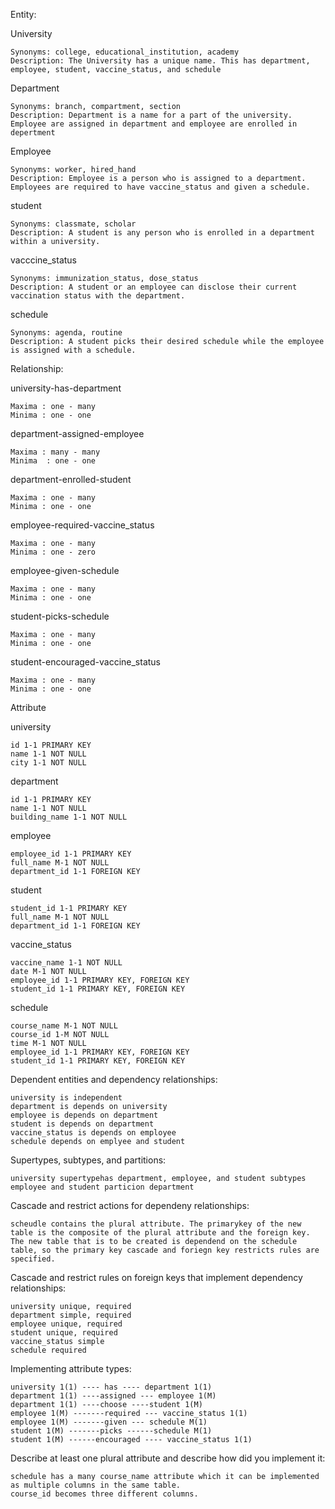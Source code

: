 Entity:

  University
  
  
    Synonyms: college, educational_institution, academy
    Description: The University has a unique name. This has department, employee, student, vaccine_status, and schedule
  Department
  
  
    Synonyms: branch, compartment, section
    Description: Department is a name for a part of the university. Employee are assigned in department and employee are enrolled in depertment
  Employee
  
  
    Synonyms: worker, hired_hand
    Description: Employee is a person who is assigned to a department. Employees are required to have vaccine_status and given a schedule.

  student
   
  
    Synonyms: classmate, scholar
    Description: A student is any person who is enrolled in a department within a university. 
  
  vacccine_status
     
  
    Synonyms: immunization_status, dose_status
    Description: A student or an employee can disclose their current vaccination status with the department. 
  
  schedule
     
  
    Synonyms: agenda, routine
    Description: A student picks their desired schedule while the employee is assigned with a schedule.  
    
    
Relationship:


  university-has-department


    Maxima : one - many
    Minima : one - one


  department-assigned-employee


    Maxima : many - many
    Minima  : one - one


  department-enrolled-student
  
  
    Maxima : one - many
    Minima : one - one
  
  
  employee-required-vaccine_status
  
  
    Maxima : one - many
    Minima : one - zero


  employee-given-schedule
  
  
    Maxima : one - many
    Minima : one - one
    
    
  student-picks-schedule
  
  
    Maxima : one - many
    Minima : one - one
    
    
  student-encouraged-vaccine_status
  
  
    Maxima : one - many
    Minima : one - one
    
    
    
Attribute


  university


    id 1-1 PRIMARY KEY
    name 1-1 NOT NULL
    city 1-1 NOT NULL


  department
    
    
    id 1-1 PRIMARY KEY
    name 1-1 NOT NULL
    building_name 1-1 NOT NULL


employee


    employee_id 1-1 PRIMARY KEY
    full_name M-1 NOT NULL
    department_id 1-1 FOREIGN KEY


student


    student_id 1-1 PRIMARY KEY
    full_name M-1 NOT NULL
    department_id 1-1 FOREIGN KEY
    
    

vaccine_status


    vaccine_name 1-1 NOT NULL
    date M-1 NOT NULL
    employee_id 1-1 PRIMARY KEY, FOREIGN KEY
    student_id 1-1 PRIMARY KEY, FOREIGN KEY
    
  
schedule


    course_name M-1 NOT NULL
    course_id 1-M NOT NULL
    time M-1 NOT NULL
    employee_id 1-1 PRIMARY KEY, FOREIGN KEY
    student_id 1-1 PRIMARY KEY, FOREIGN KEY
    
Dependent entities and dependency relationships:
   
   
   
    university is independent
    department is depends on university
    employee is depends on department
    student is depends on department
    vaccine_status is depends on employee
    schedule depends on emplyee and student
   

Supertypes, subtypes, and partitions:
    
    university supertypehas department, employee, and student subtypes
    employee and student particion department 


Cascade and restrict actions for dependeny relationships:

    scheudle contains the plural attribute. The primarykey of the new table is the composite of the plural attribute and the foreign key.
    The new table that is to be created is dependend on the schedule table, so the primary key cascade and foriegn key restricts rules are specified.

Cascade and restrict rules on foreign keys that implement dependency relationships:
    
    
    university unique, required
    department simple, required
    employee unique, required
    student unique, required
    vaccine_status simple
    schedule required


Implementing attribute types:
    
    
    university 1(1) ---- has ---- department 1(1)
    department 1(1) ----assigned --- employee 1(M)
    department 1(1) ----choose ----student 1(M)
    employee 1(M) -------required --- vaccine_status 1(1)
    employee 1(M) -------given --- schedule M(1)
    student 1(M) -------picks ------schedule M(1)
    student 1(M) ------encouraged ---- vaccine_status 1(1)
    
    

Describe at least one plural attribute and describe how did you implement it:
    
    schedule has a many course_name attribute which it can be implemented as multiple columns in the same table. 
    course_id becomes three different columns. 
